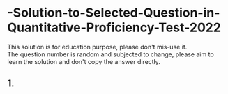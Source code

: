 # -Solution-to-Selected-Question-in-Quantitative-Proficiency-Test-2022
This solution is for education purpose, please don't mis-use it. <br>
The question number is random and subjected to change, please aim to learn the solution and don't copy the answer directly. <br>

## 1.

